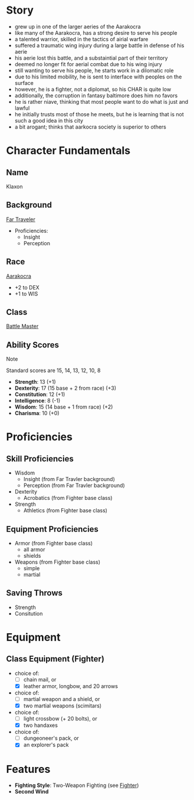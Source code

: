 
# Story

- grew up in one of the larger aeries of the Aarakocra
- like many of the Aarakocra, has a strong desire to serve his people
- a talented warrior, skilled in the tactics of airial warfare
- suffered a traumatic wing injury during a large battle in defense of his aerie
- his aerie lost this battle, and a substaintial part of their territory
- deemed no longer fit for aerial combat due to his wing injury
- still wanting to serve his people, he starts work in a dilomatic role
- due to his limited mobility, he is sent to interface with peoples on the surface
- however, he is a fighter, not a diplomat, so his CHAR is quite low
- additionally, the corruption in fantasy baltimore does him no favors
- he is rather niave, thinking that most people want to do what is just and lawful
- he initially trusts most of those he meets, but he is learning that is not such a good idea in this city
- a bit arogant; thinks that aarkocra society is superior to others

# Character Fundamentals

## Name
Klaxon

## Background

[Far Traveler](../concepts/backgrounds.md)

- Proficiencies:
    - Insight
    - Perception

## Race
[Aarakocra](../races/aarakocra.md)

- +2 to DEX
- +1 to WIS

## Class
[Battle Master](../classes/battlemaster.md)

## Ability Scores

> [!NOTE]
> Standard scores are 15, 14, 13, 12, 10, 8

- **Strength**: 13 (+1)
- **Dexterity**: 17 (15 base + 2 from race) (+3)
- **Constitution**: 12 (+1)
- **Intelligence**: 8 (-1)
- **Wisdom**: 15 (14 base + 1 from race) (+2)
- **Charisma**: 10 (+0)

# Proficiencies

## Skill Proficiencies

- Wisdom
    - Insight (from Far Travler background)
    - Perception (from Far Travler background)
- Dexterity
    - Acrobatics (from Fighter base class)
- Strength
    - Athletics (from Fighter base class)

## Equipment Proficiencies

- Armor (from Fighter base class)
    - all armor
    - shields
- Weapons (from Fighter base class)
    - simple
    - martial

## Saving Throws

- Strength
- Consitution

# Equipment

## Class Equipment (Fighter)

 - choice of:
     - [ ] chain mail, or
     - [x] leather armor, longbow, and 20 arrows
 - choice of:
    - [ ] martial weapon and a shield, or
    - [x] two martial weapons (scimitars)
 - choice of:
    - [ ] light crossbow (+ 20 bolts), or
    - [x] two handaxes
 - choice of:
    - [ ] dungeoneer's pack, or
    - [x] an explorer's pack

# Features

 - **Fighting Style**: Two-Weapon Fighting (see [Fighter](../classes/fighter.md))
 - **Second Wind**
